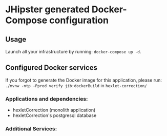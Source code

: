# JHipster generated Docker-Compose configuration

## Usage

Launch all your infrastructure by running: `docker-compose up -d`.

## Configured Docker services

If you forgot to generate the Docker image for this application, please run:
`./mvnw -ntp -Pprod verify jib:dockerBuild` in `hexlet-correction/`


### Applications and dependencies:

- hexletCorrection (monolith application)
- hexletCorrection's postgresql database

### Additional Services:
